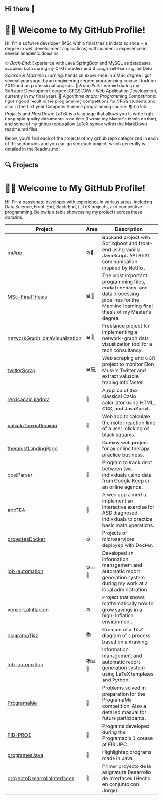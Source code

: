 ## Hi there 👋

<!--
**blackcub3s/blackcub3s** is a ✨ _special_ ✨ repository because its `README.md` (this file) appears on your GitHub profile.

Here are some ideas to get you started:

- 🔭 I’m currently working on ...
- 🌱 I’m currently learning ...
- 👯 I’m looking to collaborate on ...
- 🤔 I’m looking for help with ...
- 💬 Ask me about ...
- 📫 How to reach me: ...
- 😄 Pronouns: ...
- ⚡ Fun fact: ...
-->


# 👨‍💻 Welcome to My GitHub Profile!

Hi! I'm a sofware developer (MSc with a final thesis in data science + a degree in web development applications) with academic experience in several academic domains:

⚙️ *Back-End*: Experience with Java SpringBoot and MySQL as databases, acquired both during my CFGS studies and through self-learning.
📊 *Data Science & Machine Learning*:    hands on experience in a MSc degree I got several years ago, by an engineering degree programming course I took on 2015 and on professional projects.
🎨 *Front-End*: Learned during my Software Development degree (CFGS DAW - Web Application Development, currently in my final year). 
🧠 *Algorithms and/or Programming Competitions*: I got a good result in the programming competitions for CFGS students and also in the first year Computer Science programming course.
📚 *LaTeX Projects* and *MarkDown*: LaTeX is a language that allows you to write high tipograpic quality documents in no time (I wrote my Master's thesis on that), and some of my github repos allow LaTeX syntax within the MarkDown readme.md files.

Below, you'll find each of the projects of my github repo categorized in each of these domains and you can go see each project, which generally is detailed in the Readme.md:

## 🔍 Projects

# 👨‍💻 Welcome to My GitHub Profile!

Hi! I'm a passionate developer with experience in various areas, including Data Science, Front-End, Back-End, LaTeX projects, and competitive programming. Below is a table showcasing my projects across these domains.

| Project                   | Area                          | Description                                                                                                         |
|---------------------------|-------------------------------|---------------------------------------------------------------------------------------------------------------------|
| [miApp](https://github.com/yourusername/miApp)                                     | ⚙️🎨                          | Backend project with Springboot and front-end using vanilla JavaScript. API REST communication inspired by Netflix.   |
| [MSc-FinalThesis](https://github.com/yourusername/MSc-FinalThesis)                 | 📊🧠                          | The most important programming files, code functions, and data processing pipelines for the Machine learning final thesis of my Master's degree. |
| [networkGraph_dataVisualization](https://github.com/yourusername/networkGraph_dataVisualization) | 📊🧠            | Freelance project for implementing a network-graph data visualization tool for a tech consultancy.                    |
| [twitterScrap](https://github.com/yourusername/twitterScrap)                       | 📊💻                          | Web scraping and OCR project to monitor Elon Musk's Twitter and extract valuable trading info faster.                 |
| [replicacalculadora](https://github.com/yourusername/replicacalculadora)           | 🎨                            | A replica of the classical Casio calculator using HTML, CSS, and JavaScript.                                          |
| [calculaTempsReaccio](https://github.com/yourusername/calculaTempsReaccio)         | 🎨                            | Web app to calculate the motor reaction time of a user, clicking on black squares.                                    |
| [therapistLandingPage](https://github.com/yourusername/therapistLandingPage)       | 🎨                            | Dummy web project for an online therapy practice business.                                                            |
| [costParser](https://github.com/yourusername/costParser)                           | 🎨                            | Program to track debt between two individuals using data from Google Keep or an online agenda.                        |
| [appTEA](https://github.com/yourusername/appTEA)                                   | 🎨                            | A web app aimed to implement an interactive exercise for ASD diagnosed individuals to practice basic math operations. |
| [projectesDocker](https://github.com/yourusername/projectesDocker)                 | ⚙️                            | Projects of microservices deployed with Docker.                                                                       |
| [job-automation](https://github.com/yourusername/job-automation)                   | ⚙️📊🧠                       | Developed an information management and automatic report generation system during my work at a local administration.  |
| [vencerLaInflacion](https://github.com/yourusername/vencerLaInflacion)             | ⚙️                            | Project that shows mathematically how to grow savings in a high-inflation environment.                                |
| [diagramaTikz](https://github.com/yourusername/diagramaTikz)                       | 📚                            | Creation of a TikZ diagram of a process based on a drawing.                                                           |
| [job-automation](https://github.com/yourusername/job-automation)                   | 📚📊🧠                       | Information management and automatic report generation system using LaTeX templates and Python.                       |
| [ProgramaMe](https://github.com/yourusername/ProgramaMe)                           | 🧠                            | Problems solved in preparation for the ProgramaMe competition. Also a detailed manual for future participants.        |
| [FIB-PRO1](https://github.com/yourusername/FIB-PRO1)                               | 🧠                            | Programs developed during the Programació 1 course at FIB UPC.                                                        |
| [programesJava](https://github.com/yourusername/programesJava)                     | 🧠                            | Highlighted programs made in Java.                                                                                    |
| [proyectoDesarrolloInterfaces](https://github.com/yourusername/proyectoDesarrolloInterfaces)  | 🎨                 | Primer proyecto de la asignatura Desarrollo de Interfaces (Hecho en conjunto con Jorge).                              |

